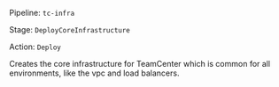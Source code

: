 Pipeline: `tc-infra`

Stage: `DeployCoreInfrastructure`

Action: `Deploy`

Creates the core infrastructure for TeamCenter which is common for all environments, like the vpc and load balancers.

